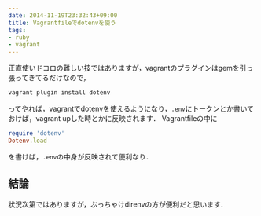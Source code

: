 ```yaml
---
date: 2014-11-19T23:32:43+09:00
title: Vagrantfileでdotenvを使う
tags: 
- ruby
- vagrant
---
```

正直使いドコロの難しい技ではありますが，vagrantのプラグインはgemを引っ張ってきてるだけなので，

```sh
vagrant plugin install dotenv
```

ってやれば，vagrantでdotenvを使えるようになり，`.env`にトークンとか書いておけば，vagrant upした時とかに反映されます．
Vagrantfileの中に

```rb
require 'dotenv'
Dotenv.load
```

を書けば，`.env`の中身が反映されて便利なり．

## 結論

状況次第ではありますが，ぶっちゃけdirenvの方が便利だと思います．
